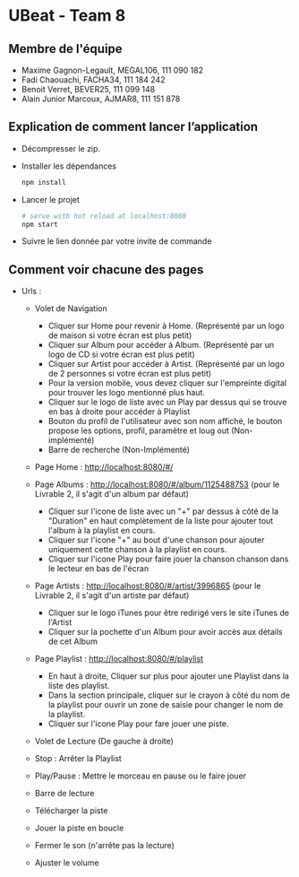 # UBeat - Team 8

## Membre de l'équipe

* Maxime Gagnon-Legault, MEGAL106, 111 090 182
* Fadi Chaouachi, FACHA34, 111 184 242
* Benoit Verret, BEVER25, 111 099 148 
* Alain Junior Marcoux, AJMAR8, 111 151 878

## Explication de comment lancer l’application
  * Décompresser le zip.
  
  * Installer les dépendances
    ```bash
    npm install
    ```
  * Lancer le projet
    ```bash 
    # serve with hot reload at localhost:8080
    npm start
    ```
  * Suivre le lien donnée par votre invite de commande
  
## Comment voir chacune des pages

  * Urls :  
  
    * Volet de Navigation
      
      * Cliquer sur Home pour revenir à Home. (Représenté par un logo de maison si votre écran est plus petit)
      * Cliquer sur Album pour accéder à Album. (Représenté par un logo de CD si votre écran est plus petit)
      * Cliquer sur Artist pour accéder à Artist. (Représenté par un logo de 2 personnes si votre écran est plus petit)
      * Pour la version mobile, vous devez cliquer sur l'empreinte digital pour trouver les logo mentionné plus haut.
      * Cliquer sur le logo de liste avec un Play par dessus qui se trouve en bas à droite pour accéder à Playlist 
      * Bouton du profil de l'utilisateur avec son nom affiché, le bouton propose les options, profil, paramètre et loug out (Non-implémenté)
      * Barre de recherche (Non-Implémenté)
      
    * Page Home : [http://localhost:8080/#/](http://localhost:8080/#/)
    
    * Page Albums : [http://localhost:8080/#/album/1125488753](http://localhost:8080/#/album/1125488753) (pour le Livrable 2, il s'agit d'un album par défaut)
    
      * Cliquer sur l'icone de liste avec un "+" par dessus à côté de la "Duration" en haut complètement de la liste pour ajouter tout l'album à la playlist en cours.
      * Cliquer sur l'icone "+" au bout d'une chanson pour ajouter uniquement cette chanson à la playlist en cours.
      * Cliquer sur l'icone Play pour faire jouer la chanson chanson dans le lecteur en bas de l'écran
    
    * Page Artists : [http://localhost:8080/#/artist/3996865](http://localhost:8080/#/artist/3996865) (pour le Livrable 2, il s'agit d'un artiste par défaut)
    
      * Cliquer sur le logo iTunes pour être redirigé vers le site iTunes de l'Artist
      * Cliquer sur la pochette d'un Album pour avoir accès aux détails de cet Album
    
    * Page Playlist : [http://localhost:8080/#/playlist](http://localhost:8080/#/playlist)
    
      * En haut à droite, Cliquer sur plus pour ajouter une Playlist dans la liste des playlist.
      * Dans la section principale, cliquer sur le crayon à côté du nom de la playlist pour ouvrir un zone de saisie pour changer le nom de la playlist.
      * Cliquer sur l'icone Play pour fare jouer une piste.
     
     * Volet de Lecture (De gauche à droite)
     
      * Stop : Arrêter la Playlist
      * Play/Pause : Mettre le morceau en pause ou le faire jouer
      * Barre de lecture
      * Télécharger la piste
      * Jouer la piste en boucle
      * Fermer le son (n'arrête pas la lecture)
      * Ajuster le volume
    
    

